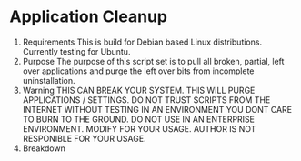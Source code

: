 # Application Cleanup
1. Requirements
This is build for Debian based Linux distributions.
    Currently testing for Ubuntu.
2. Purpose
The purpose of this script set is to pull all broken, partial, left over applications and purge the left over bits from incomplete uninstallation.
3. Warning
THIS CAN BREAK YOUR SYSTEM.
THIS WILL PURGE APPLICATIONS / SETTINGS.
DO NOT TRUST SCRIPTS FROM THE INTERNET WITHOUT TESTING IN AN ENVIRONMENT YOU DONT CARE TO BURN TO THE GROUND.
DO NOT USE IN AN ENTERPRISE ENVIRONMENT.
MODIFY FOR YOUR USAGE.
AUTHOR IS NOT RESPONIBLE FOR YOUR USAGE.
4. Breakdown

